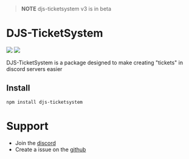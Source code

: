 
> **NOTE** djs-ticketsystem v3 is in beta

# DJS-TicketSystem
[![](https://img.shields.io/npm/v/djs-ticketsystem?label=Latest%20Version&style=for-the-badge&logo=npm&color=informational)](https://www.npmjs.com/package/dashargs)
[![](https://img.shields.io/static/v1?label=Author&message=GHOST&color=informational&style=for-the-badge)](https://ghostdev.xyz)

DJS-TicketSystem is a package designed to make creating "tickets" in discord servers easier

## Install
```
npm install djs-ticketsystem
```

# Support
-   Join the [discord](https://discord.gg/2Vd4wAjJnm)<br>
-   Create a issue on the [github](https://github.com/ghostdevv/djs-ticketsystem)